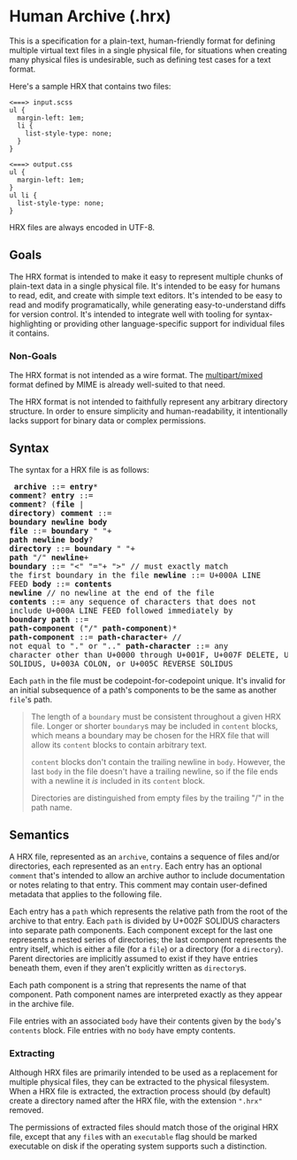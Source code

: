 # Human Archive (.hrx)

This is a specification for a plain-text, human-friendly format for defining
multiple virtual text files in a single physical file, for situations when
creating many physical files is undesirable, such as defining test cases for a
text format.

[multipart/mixed]: https://www.w3.org/Protocols/rfc1341/7_2_Multipart.html

Here's a sample HRX that contains two files:

```hrx
<===> input.scss
ul {
  margin-left: 1em;
  li {
    list-style-type: none;
  }
}

<===> output.css
ul {
  margin-left: 1em;
}
ul li {
  list-style-type: none;
}
```

HRX files are always encoded in UTF-8.

## Goals

The HRX format is intended to make it easy to represent multiple chunks of
plain-text data in a single physical file. It's intended to be easy for humans
to read, edit, and create with simple text editors. It's intended to be easy to
read and modify programatically, while generating easy-to-understand diffs for
version control. It's intended to integrate well with tooling for
syntax-highlighting or providing other language-specific support for individual
files it contains.

### Non-Goals

The HRX format is not intended as a wire format. The [multipart/mixed][] format
defined by MIME is already well-suited to that need.

The HRX format is not intended to faithfully represent any arbitrary directory
structure. In order to ensure simplicity and human-readability, it intentionally
lacks support for binary data or complex permissions.

## Syntax

The syntax for a HRX file is as follows:

<x><pre>
**archive**        ::= **entry*** **comment**?
&#32;
**entry**          ::= **comment**? (**file** | **directory**)
**comment**        ::= **boundary** **newline** **body**
**file**           ::= **boundary** " "+ **path** **newline** **body**?
**directory**      ::= **boundary** " "+ **path** "/" **newline**+
**boundary**       ::= "<" "="+ ">" // must exactly match the first boundary in the file
**newline**        ::= U+000A LINE FEED
**body**           ::= **contents** **newline** // no newline at the end of the file
**contents**       ::= any sequence of characters that does not include U+000A
&#32;                  LINE FEED followed immediately by **boundary**
&#32;
**path**           ::= **path-component** ("/" **path-component**)*
**path-component** ::= **path-character**+ // not equal to "." or ".."
**path-character** ::= any character other than U+0000 through U+001F, U+007F DELETE, U+002F 
&#32;                  SOLIDUS, U+003A COLON, or U+005C REVERSE SOLIDUS
</pre></x>

Each `path` in the file must be codepoint-for-codepoint unique. It's invalid for
an initial subsequence of a path's components to be the same as another `file`'s
path.

> The length of a `boundary` must be consistent throughout a given HRX file.
> Longer or shorter `boundary`s may be included in `content` blocks, which means
> a boundary may be chosen for the HRX file that will allow its `content` blocks
> to contain arbitrary text.
>
> `content` blocks don't contain the trailing newline in `body`. However, the
> last `body` in the file doesn't have a trailing newline, so if the file ends
> with a newline it *is* included in its `content` block.
>
> Directories are distinguished from empty files by the trailing "/" in the path
> name.

## Semantics

A HRX file, represented as an `archive`, contains a sequence of files and/or
directories, each represented as an `entry`. Each entry has an optional
`comment` that's intended to allow an archive author to include documentation or
notes relating to that entry. This comment may contain user-defined metadata
that applies to the following file.

Each entry has a `path` which represents the relative path from the root of the
archive to that entry. Each `path` is divided by U+002F SOLIDUS characters into
separate path components. Each component except for the last one represents a
nested series of directories; the last component represents the entry itself,
which is either a file (for a `file`) or a directory (for a `directory`). Parent
directories are implicitly assumed to exist if they have entries beneath them,
even if they aren't explicitly written as `directory`s.

Each path component is a string that represents the name of that component. Path
component names are interpreted exactly as they appear in the archive file.

File entries with an associated `body` have their contents given by the `body`'s
`contents` block. File entries with no `body` have empty contents.

### Extracting

Although HRX files are primarily intended to be used as a replacement for
multiple physical files, they can be extracted to the physical filesystem. When
a HRX file is extracted, the extraction process should (by default) create a
directory named after the HRX file, with the extension `".hrx"` removed.

The permissions of extracted files should match those of the original HRX file,
except that any `file`s with an `executable` flag should be marked executable on
disk if the operating system supports such a distinction.
